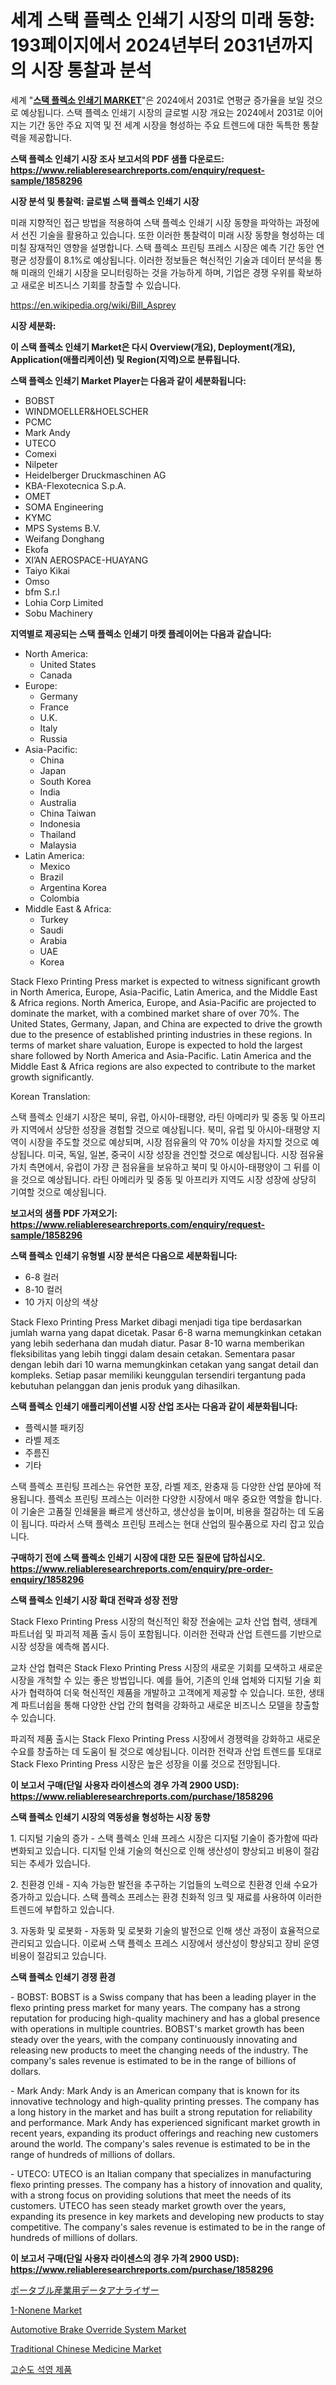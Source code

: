 <p><h1>세계 스택 플렉소 인쇄기 시장의 미래 동향: 193페이지에서 2024년부터 2031년까지의 시장 통찰과 분석</h1></p><p>세계 "<strong><a href="https://www.reliableresearchreports.com/stack-flexo-printing-press-r1858296">스택 플렉소 인쇄기 MARKET</a></strong>"은 2024에서 2031로 연평균 증가율을 보일 것으로 예상됩니다. 스택 플렉소 인쇄기 시장의 글로벌 시장 개요는 2024에서 2031로 이어지는 기간 동안 주요 지역 및 전 세계 시장을 형성하는 주요 트렌드에 대한 독특한 통찰력을 제공합니다.</p>
<p><strong>스택 플렉소 인쇄기 시장 조사 보고서의 PDF 샘플 다운로드: <a href="https://www.reliableresearchreports.com/enquiry/request-sample/1858296">https://www.reliableresearchreports.com/enquiry/request-sample/1858296</a></strong></p>
<p><strong>시장 분석 및 통찰력: 글로벌 스택 플렉소 인쇄기 시장</strong></p>
<p><p>미래 지향적인 접근 방법을 적용하여 스택 플렉소 인쇄기 시장 동향을 파악하는 과정에서 선진 기술을 활용하고 있습니다. 또한 이러한 통찰력이 미래 시장 동향을 형성하는 데 미칠 잠재적인 영향을 설명합니다. 스택 플렉소 프린팅 프레스 시장은 예측 기간 동안 연평균 성장률이 8.1%로 예상됩니다. 이러한 정보들은 혁신적인 기술과 데이터 분석을 통해 미래의 인쇄기 시장을 모니터링하는 것을 가능하게 하며, 기업은 경쟁 우위를 확보하고 새로운 비즈니스 기회를 창출할 수 있습니다.</p></p>
<p><a href="%7CAUTHORITHY_DOMAIN_URL%7C">https://en.wikipedia.org/wiki/Bill_Asprey</a></p>
<p><strong>시장 세분화:</strong></p>
<p><strong>이 스택 플렉소 인쇄기 Market은 다시 Overview(개요), Deployment(개요), Application(애플리케이션) 및 Region(지역)으로 분류됩니다.</strong></p>
<p><strong>스택 플렉소 인쇄기 Market Player는 다음과 같이 세분화됩니다:</strong></p>
<p><ul><li>BOBST</li><li>WINDMOELLER&HOELSCHER</li><li>PCMC</li><li>Mark Andy</li><li>UTECO</li><li>Comexi</li><li>Nilpeter</li><li>Heidelberger Druckmaschinen AG</li><li>KBA-Flexotecnica S.p.A.</li><li>OMET</li><li>SOMA Engineering</li><li>KYMC</li><li>MPS Systems B.V.</li><li>Weifang Donghang</li><li>Ekofa</li><li>XI’AN AEROSPACE-HUAYANG</li><li>Taiyo Kikai</li><li>Omso</li><li>bfm S.r.l</li><li>Lohia Corp Limited</li><li>Sobu Machinery</li></ul></p>
<p><strong>지역별로 제공되는 스택 플렉소 인쇄기 마켓 플레이어는 다음과 같습니다:</strong></p>
<p><ul>
    <li>
        North America:
        <ul>
            <li>United States</li>
            <li>Canada</li>
        </ul>
    </li>
    <li>
        Europe:
        <ul>
            <li>Germany</li>
            <li>France</li>
            <li>U.K.</li>
            <li>Italy</li>
            <li>Russia</li>
        </ul>
    </li>
    <li>
        Asia-Pacific:
        <ul>
            <li>China</li>
            <li>Japan</li>
            <li>South Korea</li>
            <li>India</li>
            <li>Australia</li>
            <li>China Taiwan</li>
            <li>Indonesia</li>
            <li>Thailand</li>
            <li>Malaysia</li>
        </ul>
    </li>
    <li>
        Latin America:
        <ul>
            <li>Mexico</li>
            <li>Brazil</li>
            <li>Argentina Korea</li>
            <li>Colombia</li>
        </ul>
    </li>
    <li>
        Middle East & Africa:
        <ul>
            <li>Turkey</li>
            <li>Saudi</li>
            <li>Arabia</li>
            <li>UAE</li>
            <li>Korea</li>
        </ul>
    </li>
    </ul></p>
<p><p>Stack Flexo Printing Press market is expected to witness significant growth in North America, Europe, Asia-Pacific, Latin America, and the Middle East & Africa regions. North America, Europe, and Asia-Pacific are projected to dominate the market, with a combined market share of over 70%. The United States, Germany, Japan, and China are expected to drive the growth due to the presence of established printing industries in these regions. In terms of market share valuation, Europe is expected to hold the largest share followed by North America and Asia-Pacific. Latin America and the Middle East & Africa regions are also expected to contribute to the market growth significantly. </p><p>Korean Translation:</p><p>스택 플렉소 인쇄기 시장은 북미, 유럽, 아시아-태평양, 라틴 아메리카 및 중동 및 아프리카 지역에서 상당한 성장을 경험할 것으로 예상됩니다. 북미, 유럽 및 아시아-태평양 지역이 시장을 주도할 것으로 예상되며, 시장 점유율의 약 70% 이상을 차지할 것으로 예상됩니다. 미국, 독일, 일본, 중국이 시장 성장을 견인할 것으로 예상됩니다. 시장 점유율 가치 측면에서, 유럽이 가장 큰 점유율을 보유하고 북미 및 아시아-태평양이 그 뒤를 이을 것으로 예상됩니다. 라틴 아메리카 및 중동 및 아프리카 지역도 시장 성장에 상당히 기여할 것으로 예상됩니다.</p></p>
<p><strong>보고서의 샘플 PDF 가져오기: <a href="https://www.reliableresearchreports.com/enquiry/request-sample/1858296">https://www.reliableresearchreports.com/enquiry/request-sample/1858296</a></strong></p>
<p><strong>스택 플렉소 인쇄기 유형별 시장 분석은 다음으로 세분화됩니다:</strong></p>
<p><ul><li>6-8 컬러</li><li>8-10 컬러</li><li>10 가지 이상의 색상</li></ul></p>
<p><p>Stack Flexo Printing Press Market dibagi menjadi tiga tipe berdasarkan jumlah warna yang dapat dicetak. Pasar 6-8 warna memungkinkan cetakan yang lebih sederhana dan mudah diatur. Pasar 8-10 warna memberikan fleksibilitas yang lebih tinggi dalam desain cetakan. Sementara pasar dengan lebih dari 10 warna memungkinkan cetakan yang sangat detail dan kompleks. Setiap pasar memiliki keunggulan tersendiri tergantung pada kebutuhan pelanggan dan jenis produk yang dihasilkan.</p></p>
<p><strong>스택 플렉소 인쇄기 애플리케이션별 시장 산업 조사는 다음과 같이 세분화됩니다:</strong></p>
<p><ul><li>플렉시블 패키징</li><li>라벨 제조</li><li>주름진</li><li>기타</li></ul></p>
<p><p>스택 플렉소 프린팅 프레스는 유연한 포장, 라벨 제조, 완충재 등 다양한 산업 분야에 적용됩니다. 플렉소 프린팅 프레스는 이러한 다양한 시장에서 매우 중요한 역할을 합니다. 이 기술은 고품질 인쇄물을 빠르게 생산하고, 생산성을 높이며, 비용을 절감하는 데 도움이 됩니다. 따라서 스택 플렉소 프린팅 프레스는 현대 산업의 필수품으로 자리 잡고 있습니다.</p></p>
<p><strong>구매하기 전에 스택 플렉소 인쇄기 시장에 대한 모든 질문에 답하십시오. <a href="https://www.reliableresearchreports.com/enquiry/pre-order-enquiry/1858296">https://www.reliableresearchreports.com/enquiry/pre-order-enquiry/1858296</a></strong></p>
<p><strong>스택 플렉소 인쇄기 시장 확대 전략과 성장 전망</strong></p>
<p><p>Stack Flexo Printing Press 시장의 혁신적인 확장 전술에는 교차 산업 협력, 생태계 파트너쉽 및 파괴적 제품 출시 등이 포함됩니다. 이러한 전략과 산업 트렌드를 기반으로 시장 성장을 예측해 봅시다.</p><p>교차 산업 협력은 Stack Flexo Printing Press 시장의 새로운 기회를 모색하고 새로운 시장을 개척할 수 있는 좋은 방법입니다. 예를 들어, 기존의 인쇄 업체와 디지털 기술 회사가 협력하여 더욱 혁신적인 제품을 개발하고 고객에게 제공할 수 있습니다. 또한, 생태계 파트너쉽을 통해 다양한 산업 간의 협력을 강화하고 새로운 비즈니스 모델을 창출할 수 있습니다.</p><p>파괴적 제품 출시는 Stack Flexo Printing Press 시장에서 경쟁력을 강화하고 새로운 수요를 창출하는 데 도움이 될 것으로 예상됩니다. 이러한 전략과 산업 트렌드를 토대로 Stack Flexo Printing Press 시장은 높은 성장을 이룰 것으로 전망됩니다.</p></p>
<p><strong>이 보고서 구매(단일 사용자 라이센스의 경우 가격 2900 USD): <a href="https://www.reliableresearchreports.com/purchase/1858296">https://www.reliableresearchreports.com/purchase/1858296</a></strong></p>
<p><strong>스택 플렉소 인쇄기 시장의 역동성을 형성하는 시장 동향</strong></p>
<p><p>1. 디지털 기술의 증가 - 스택 플렉소 인쇄 프레스 시장은 디지털 기술이 증가함에 따라 변화되고 있습니다. 디지털 인쇄 기술의 혁신으로 인해 생산성이 향상되고 비용이 절감되는 추세가 있습니다.</p><p>2. 친환경 인쇄 - 지속 가능한 발전을 추구하는 기업들의 노력으로 친환경 인쇄 수요가 증가하고 있습니다. 스택 플렉소 프레스는 환경 친화적 잉크 및 재료를 사용하여 이러한 트렌드에 부합하고 있습니다.</p><p>3. 자동화 및 로봇화 - 자동화 및 로봇화 기술의 발전으로 인해 생산 과정이 효율적으로 관리되고 있습니다. 이로써 스택 플렉소 프레스 시장에서 생산성이 향상되고 장비 운영 비용이 절감되고 있습니다.</p></p>
<p><strong>스택 플렉소 인쇄기 경쟁 환경</strong></p>
<p><p>- BOBST: BOBST is a Swiss company that has been a leading player in the flexo printing press market for many years. The company has a strong reputation for producing high-quality machinery and has a global presence with operations in multiple countries. BOBST's market growth has been steady over the years, with the company continuously innovating and releasing new products to meet the changing needs of the industry. The company's sales revenue is estimated to be in the range of billions of dollars.</p><p>- Mark Andy: Mark Andy is an American company that is known for its innovative technology and high-quality printing presses. The company has a long history in the market and has built a strong reputation for reliability and performance. Mark Andy has experienced significant market growth in recent years, expanding its product offerings and reaching new customers around the world. The company's sales revenue is estimated to be in the range of hundreds of millions of dollars.</p><p>- UTECO: UTECO is an Italian company that specializes in manufacturing flexo printing presses. The company has a history of innovation and quality, with a strong focus on providing solutions that meet the needs of its customers. UTECO has seen steady market growth over the years, expanding its presence in key markets and developing new products to stay competitive. The company's sales revenue is estimated to be in the range of hundreds of millions of dollars.</p></p>
<p><strong>이 보고서 구매(단일 사용자 라이센스의 경우 가격 2900 USD): <a href="https://www.reliableresearchreports.com/purchase/1858296">https://www.reliableresearchreports.com/purchase/1858296</a></strong></p>
<p><p><a href="https://github.com/mohamedbakry57/Market-Research-Report-List-5/blob/main/769361987300.md">ポータブル産業用データアナライザー</a></p><p><a href="https://issuu.com/reportprime-2/docs/1-nonene-market-size-2030.pptx_77d56f2de33985">1-Nonene Market</a></p><p><a href="https://medium.com/@janetvalentinh15/automotive-brake-override-system-market-size-is-growing-at-cagr-of-5-3-e6a79b0845bb">Automotive Brake Override System Market</a></p><p><a href="https://medium.com/@fosterfahey1016/traditional-chinese-medicine-market-global-market-share-and-ranking-overall-sales-and-demand-011660b3d519">Traditional Chinese Medicine Market</a></p><p><a href="https://github.com/laholand/Market-Research-Report-List-6/blob/main/4931940108191.md">고순도 석영 제품</a></p></p>